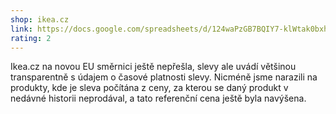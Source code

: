 ```yaml
---
shop: ikea.cz
link: https://docs.google.com/spreadsheets/d/124waPzGB7BQIY7-klWtak0bxhBaujLUUhlQsh0iUSps/edit#gid=0
rating: 2
---
```


Ikea.cz na novou EU směrnici ještě nepřešla, slevy ale uvádí většinou transparentně s údajem o časové platnosti slevy. Nicméně jsme narazili na produkty, kde je sleva počítána z ceny, za kterou se daný produkt v nedávné historii neprodával, a tato referenční cena ještě byla navýšena.
